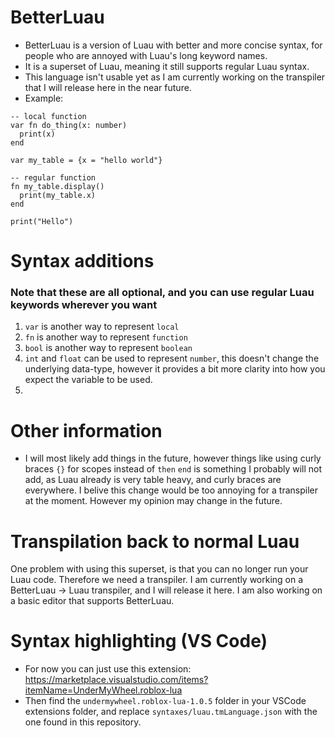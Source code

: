 # BetterLuau
- BetterLuau is a version of Luau with better and more concise syntax, for people who are annoyed with Luau's long keyword names.
- It is a superset of Luau, meaning it still supports regular Luau syntax.
- This language isn't usable yet as I am currently working on the transpiler that I will release here in the near future.
- Example:
```luau
-- local function
var fn do_thing(x: number)
  print(x)
end

var my_table = {x = "hello world"}

-- regular function
fn my_table.display()
  print(my_table.x)
end

print("Hello")
```

# Syntax additions
### Note that these are all optional, and you can use regular Luau keywords wherever you want
1. `var` is another way to represent `local`
2. `fn` is another way to represent `function`
3. `bool` is another way to represent `boolean`
4. `int` and `float` can be used to represent `number`, this doesn't change the underlying data-type, however it provides a bit more clarity into how you expect the variable to be used.
5. 

# Other information
- I will most likely add things in the future, however things like using curly braces `{}` for scopes instead of `then` `end` is something I probably will not add, as Luau already is very table heavy, and curly braces are everywhere. I belive this change would be too annoying for a transpiler at the moment. However my opinion may change in the future.

# Transpilation back to normal Luau
One problem with using this superset, is that you can no longer run your Luau code. Therefore we need a transpiler. I am currently working on a BetterLuau -> Luau transpiler, and I will release it here. I am also working on a 
basic editor that supports BetterLuau.

# Syntax highlighting (VS Code)
- For now you can just use this extension: https://marketplace.visualstudio.com/items?itemName=UnderMyWheel.roblox-lua
- Then find the `undermywheel.roblox-lua-1.0.5` folder in your VSCode extensions folder, and replace `syntaxes/luau.tmLanguage.json` with the one found in this repository.
